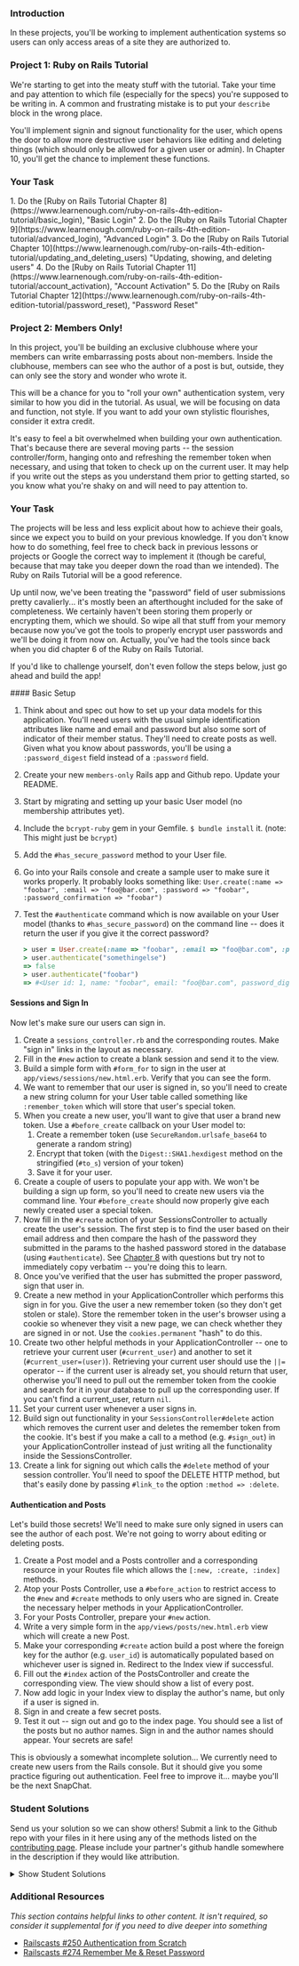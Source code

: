 ### Introduction

In these projects, you'll be working to implement authentication systems so users can only access areas of a site they are authorized to.

### Project 1: Ruby on Rails Tutorial

We're starting to get into the meaty stuff with the tutorial.  Take your time and pay attention to which file (especially for the specs) you're supposed to be writing in.  A common and frustrating mistake is to put your `describe` block in the wrong place.

You'll implement signin and signout functionality for the user, which opens the door to allow more destructive user behaviors like editing and deleting things (which should only be allowed for a given user or admin).  In Chapter 10, you'll get the chance to implement these functions.

### Your Task

<div class="lesson-content__panel" markdown="1">
  1. Do the [Ruby on Rails Tutorial Chapter 8](https://www.learnenough.com/ruby-on-rails-4th-edition-tutorial/basic_login), "Basic Login"
  2. Do the [Ruby on Rails Tutorial Chapter 9](https://www.learnenough.com/ruby-on-rails-4th-edition-tutorial/advanced_login), "Advanced Login"
  3. Do the [Ruby on Rails Tutorial Chapter 10](https://www.learnenough.com/ruby-on-rails-4th-edition-tutorial/updating_and_deleting_users) "Updating, showing, and deleting users"
  4. Do the [Ruby on Rails Tutorial Chapter 11](https://www.learnenough.com/ruby-on-rails-4th-edition-tutorial/account_activation), "Account Activation"
  5. Do the [Ruby on Rails Tutorial Chapter 12](https://www.learnenough.com/ruby-on-rails-4th-edition-tutorial/password_reset), "Password Reset"
</div>

### Project 2: Members Only!

In this project, you'll be building an exclusive clubhouse where your members can write embarrassing posts about non-members.  Inside the clubhouse, members can see who the author of a post is but, outside, they can only see the story and wonder who wrote it.

This will be a chance for you to "roll your own" authentication system, very similar to how you did in the tutorial.  As usual, we will be focusing on data and function, not style.  If you want to add your own stylistic flourishes, consider it extra credit.

It's easy to feel a bit overwhelmed when building your own authentication.  That's because there are several moving parts -- the session controller/form, hanging onto and refreshing the remember token when necessary, and using that token to check up on the current user.  It may help if you write out the steps as you understand them prior to getting started, so you know what you're shaky on and will need to pay attention to.

### Your Task

The projects will be less and less explicit about how to achieve their goals, since we expect you to build on your previous knowledge.  If you don't know how to do something, feel free to check back in previous lessons or projects or Google the correct way to implement it (though be careful, because that may take you deeper down the road than we intended).  The Ruby on Rails Tutorial will be a good reference.

Up until now, we've been treating the "password" field of user submissions pretty cavalierly... it's mostly been an afterthought included for the sake of completeness.  We certainly haven't been storing them properly or encrypting them, which we should.  So wipe all that stuff from your memory because now you've got the tools to properly encrypt user passwords and we'll be doing it from now on.  Actually, you've had the tools since back when you did chapter 6 of the Ruby on Rails Tutorial.

If you'd like to challenge yourself, don't even follow the steps below, just go ahead and build the app!

<div class="lesson-content__panel" markdown="1">
#### Basic Setup

1. Think about and spec out how to set up your data models for this application.  You'll need users with the usual simple identification attributes like name and email and password but also some sort of indicator of their member status.  They'll need to create posts as well.  Given what you know about passwords, you'll be using a `:password_digest` field instead of a `:password` field.
2. Create your new `members-only` Rails app and Github repo.  Update your README.
3. Start by migrating and setting up your basic User model (no membership attributes yet).
4. Include the `bcrypt-ruby` gem in your Gemfile.  `$ bundle install` it.  (note: This might just be `bcrypt`)
5. Add the `#has_secure_password` method to your User file.
6. Go into your Rails console and create a sample user to make sure it works properly. It probably looks something like: `User.create(:name => "foobar", :email => "foo@bar.com", :password => "foobar", :password_confirmation => "foobar")`
7. Test the `#authenticate` command which is now available on your User model (thanks to `#has_secure_password`) on the command line -- does it return the user if you give it the correct password?

   ~~~ruby
   > user = User.create(:name => "foobar", :email => "foo@bar.com", :password => "foobar", :password_confirmation => "foobar")
   > user.authenticate("somethingelse")
   => false
   > user.authenticate("foobar")
   => #<User id: 1, name: "foobar", email: "foo@bar.com", password_digest: "$2a$10$9Lx...", created_at: "2016...", updated_at: "2016...">
   ~~~

#### Sessions and Sign In

Now let's make sure our users can sign in.

1. Create a `sessions_controller.rb` and the corresponding routes.  Make "sign in" links in the layout as necessary.
2. Fill in the `#new` action to create a blank session and send it to the view.
3. Build a simple form with `#form_for` to sign in the user at `app/views/sessions/new.html.erb`.  Verify that you can see the form.
4. We want to remember that our user is signed in, so you'll need to create a new string column for your User table called something like `:remember_token` which will store that user's special token.
5. When you create a new user, you'll want to give that user a brand new token.  Use a `#before_create` callback on your User model to:
    1. Create a remember token (use `SecureRandom.urlsafe_base64` to generate a random string)
    2. Encrypt that token (with the `Digest::SHA1.hexdigest` method on the stringified (`#to_s`) version of your token)
    3. Save it for your user.
6. Create a couple of users to populate your app with.  We won't be building a sign up form, so you'll need to create new users via the command line.  Your `#before_create` should now properly give each newly created user a special token.
7. Now fill in the `#create` action of your SessionsController to actually create the user's session.  The first step is to find the user based on their email address and then compare the hash of the password they submitted in the params to the hashed password stored in the database (using `#authenticate`).  See [Chapter 8](https://www.railstutorial.org/book/basic_login#sec-finding_and_authenticating_a_user) with questions but try not to immediately copy verbatim -- you're doing this to learn.
8. Once you've verified that the user has submitted the proper password, sign that user in.
9. Create a new method in your ApplicationController which performs this sign in for you.  Give the user a new remember token (so they don't get stolen or stale).  Store the remember token in the user's browser using a cookie so whenever they visit a new page, we can check whether they are signed in or not.  Use the `cookies.permanent` "hash" to do this.
10. Create two other helpful methods in your ApplicationController -- one to retrieve your current user (`#current_user`) and another to set it (`#current_user=(user)`).  Retrieving your current user should use the `||=` operator -- if the current user is already set, you should return that user, otherwise you'll need to pull out the remember token from the cookie and search for it in your database to pull up the corresponding user.  If you can't find a current_user, return `nil`.
11. Set your current user whenever a user signs in.
12. Build sign out functionality in your `SessionsController#delete` action which removes the current user and deletes the remember token from the cookie.  It's best if you make a call to a method (e.g. `#sign_out`) in your ApplicationController instead of just writing all the functionality inside the SessionsController.
13. Create a link for signing out which calls the `#delete` method of your session controller.  You'll need to spoof the DELETE HTTP method, but that's easily done by passing `#link_to` the option `:method => :delete`.

#### Authentication and Posts

Let's build those secrets!  We'll need to make sure only signed in users can see the author of each post.  We're not going to worry about editing or deleting posts.

1. Create a Post model and a Posts controller and a corresponding resource in your Routes file which allows the `[:new, :create, :index]` methods.
2. Atop your Posts Controller, use a `#before_action` to restrict access to the `#new` and `#create` methods to only users who are signed in. Create the necessary helper methods in your ApplicationController.
3. For your Posts Controller, prepare your `#new` action.
4. Write a very simple form in the `app/views/posts/new.html.erb` view which will create a new Post.
5. Make your corresponding `#create` action build a post where the foreign key for the author (e.g. `user_id`) is automatically populated based on whichever user is signed in.  Redirect to the Index view if successful.
6. Fill out the `#index` action of the PostsController and create the corresponding view.  The view should show a list of every post.
7. Now add logic in your Index view to display the author's name, but only if a user is signed in.
8. Sign in and create a few secret posts.
9. Test it out -- sign out and go to the index page.  You should see a list of the posts but no author names.  Sign in and the author names should appear.  Your secrets are safe!

This is obviously a somewhat incomplete solution... We currently need to create new users from the Rails console.  But it should give you some practice figuring out authentication.  Feel free to improve it... maybe you'll be the next SnapChat.

</div>

### Student Solutions
Send us your solution so we can show others! Submit a link to the Github repo with your files in it here using any of the methods listed on the [contributing page](http://github.com/TheOdinProject/curriculum/blob/master/contributing.md).  Please include your partner's github handle somewhere in the description if they would like attribution.

<details markdown="block">
  <summary> Show Student Solutions </summary>

* Add your solution below this line!
* [Duarte's Solution](https://github.com/Duartemartins/auth)
* [Jose Salvador's Solution](https://github.com/Jsalvadorpp/members-only)
* [Joshua Aldridge's Solution](https://github.com/JFAldridge/members-only) - [Heroku](https://polar-mountain-42157.herokuapp.com/)
* [Leo Holanda's Solution](https://github.com/leo-holanda/members-only) - [Heroku](https://boiling-hamlet-71286.herokuapp.com/)
* [Nasser Abachi's Solution](https://github.com/abachi/clubhouse) - [Heroku](https://abachidev-clubhouse.herokuapp.com/)
* [Ian's Solution](https://github.com/IanMKesler/members-only)
* [Rudi Boshoff's Solution](https://github.com/RudiBoshoff/members-only)
* [Braxton Lemmon's solution](https://github.com/braxtonlemmon/members-only) - [Heroku](https://hidden-headland-49130.herokuapp.com/)
* [Kevin Vuong's solution](https://github.com/fffear/members_only)
* [Dennis Cope's solution](https://github.com/coped/members-only) - [View in browser](https://obscure-anchorage-03692.herokuapp.com)
* [Learnsometing's solution](https://github.com/learnsometing/Rails-members_only)
* [Simon Tharby's solution](https://github.com/jinjagit/members_only) - [View in browser](https://safe-falls-96496.herokuapp.com)
* [Jason McKee's solution](https://github.com/jttmckee/members-only)
* [prw001's solution](https://github.com/prw001/members_only)
* [Donald Coleman's solution](https://bitbucket.org/drc000/members-only/src/master/) - [View live version](https://aqueous-mesa-83253.herokuapp.com/)
* [Max Garber's solution](https://github.com/bubblebooy/members-only)
* [Btreim's solution](https://github.com/btreim/members-only)
* [0zra's solution](https://github.com/0zra/members-only)
* Roman Alenskiy's solution (Mobile-friendly) [Github](https://github.com/romalenskiy/secret_lodge) / [Heroku](https://secret-lodge.herokuapp.com/)
* [Javier Machin's solution](https://github.com/Javier-Machin/members-only)
* [theghall's solution](https://github.com/theghall/odin-members-only.git)
* [Jmooree30's solution](https://github.com/jmooree30/members_only.git) - [View in browser](https://sheltered-chamber-33561.herokuapp.com/)
* [Coconatsuki's solution](https://github.com/coconatsuki/members-only-clubhouse) - [View in browser](https://members-only-club.herokuapp.com/)
* [Clayton Sweeten's solution](https://github.com/cjsweeten101/members-only)
* [Jonathan Yiv's solution](https://github.com/JonathanYiv/members-only), [Heroku](https://hidden-bastion-41826.herokuapp.com/)
* [Nikolay Dyulgerov's solution](https://github.com/NicolayD/members-only)
* [nmac's solution](https://github.com/nmacawile/members-only) - [Heroku](https://fathomless-woodland-93412.herokuapp.com/)
* [ToTenMilan's solution](https://github.com/ToTenMilan/the_odin_project/tree/master/rails/clubhouse) - [View in browser](https://milan-clubhouse.herokuapp.com)
* [holdercp's solution](https://github.com/holdercp/members-only) - [View in broswer](https://quiet-plateau-84678.herokuapp.com)
* [jfonz's solution](https://github.com/jfonz412/members-only) - [View in browser](https://glacial-basin-26789.herokuapp.com/posts)
* [yilmazgunalp's solution](https://github.com/yilmazgunalp/members-only)
* [Orlando's solution](https://github.com/orlandodan14/Ruby-on-Rails/tree/master/Members_only)|[View in browser](https://owmembersonly.herokuapp.com/)
* [Ayushka's solution](https://github.com/ayushkamadji/members-only)|[View in browser](https://salty-river-87868.herokuapp.com/)
* [leosoaivan's solution](https://github.com/leosoaivan/TOP_ror_members_only)
* [John Phelps's Solution](https://github.com/jphelps413/odin-rails-members-only) - [View in browser](https://jphelps413-rails-members-only.herokuapp.com/)
* [Jib's Solution](https://github.com/NuclearMachine/members-only) - [live website!](https://afternoon-brook-94094.herokuapp.com/)
* [Austin's Solution](https://github.com/CouchofTomato/members_only/tree/master/members-only)
* [Dylan's Solution](https://github.com/resputin/the_odin_project/tree/master/Rails/members_only)
* [Jamie's solution](https://github.com/Jberczel/odin-projects/tree/master/members-only) - [walkthrough](http://jberczel.github.io/members-only-walkthrough/)
* [Marina Sergeyeva's solution](https://github.com/imousterian/OdinProject/tree/master/Project3_Authentication)
* [Donald's solution](https://github.com/donaldali/odin-rails/tree/master/members-only)
* [TomTom's solution](https://github.com/tim5046/projectOdin/tree/master/Rails/membersOnly/members-only)
* [Jonathan's solution](https://github.com/faulk49/members-only)
* [Adrian Badarau's solution](https://github.com/adrianbadarau/Gossip-Club)
* [Erithair's solution](https://github.com/N19270/members-only) - [View in browser](https://members-only.herokuapp.com/)
* [Vidul's Solution](https://github.com/viparthasarathy/members-only)
* [Kate McFaul's solution](https://github.com/craftykate/odin-project/tree/master/Chapter_04-Advanced_Rails/members-only) - [View in browser](https://members-only-sample-blog.herokuapp.com)
* [Nikola Čvorović's solution](https://github.com/cvorak/members-only)
* [Jason Matthews' solution](https://github.com/fo0man/members-only)
* [Sasikala's solution](https://github.com/Sasikala-Ravichandran/clubhouse)
* [Dominik Stodolny's solution](https://github.com/dstodolny/members-only)
* [Lara Finnegan's solution](https://github.com/lcf0285/members-only)
* [Kevin Mulhern's solution](https://github.com/KevinMulhern/members-only) - [View in browser](https://mysterious-tundra-4233.herokuapp.com/)
* [Frank Peelen's solution](https://github.com/FrankPeelen/members-only)
* [Jeremy Mauzy's solution](https://github.com/apositivejam/the_odin_project/tree/master/members_only)
* [AtActionPark's solution](https://github.com/AtActionPark/odin_members_only) - [View in browser](https://serene-sands-9936.herokuapp.com/)
* [dchen71's solution](https://github.com/dchen71/members-only)
* [Matias Pan's solution](https://github.com/kriox26/members-only) - [View in browser](https://stark-dawn-4299.herokuapp.com/)
* [Tomislav Mikulin's solution](https://github.com/MrKindle85/members-only)
* [Dan Hoying's solution](https://github.com/danhoying/members_only)
* [Florian Mainguy's solution](https://github.com/florianmainguy/theodinproject/tree/master/rails/members-only)
* [Aviv Levinsky's solution](https://github.com/pugsiman/members-only) - [View in browser](https://guarded-brook-9440.herokuapp.com/)
* [Hassan Mahmoud's solution](https://github.com/HassanTC/members-only) - [View in browser](https://sleepy-citadel-6281.herokuapp.com/)
* [Radi Totev's solution](https://github.com/raditotev/members-only)
* [cdouglass's solution](https://github.com/cdouglass/odin-project-exercises/tree/master/rails/members-only)
* [srashidi's solution](https://github.com/srashidi/Authentication/tree/master/members-only)
* [Luke Walker's solution](https://github.com/ubershibs/rails_course/tree/master/members-only)
* [Scott Bobbitt's solution](https://github.com/sco-bo/members_only)
* [Max Gallant's solution](https://github.com/mcgalcode/members-only) - [View in browser](https://grapefruitonly.herokuapp.com/)
* [Miguel Herrera's solution](https://github.com/migueloherrera/members-only)
* [James Brooks's solution](https://github.com/jhbrooks/members-only) - [View in browser](https://powerful-bastion-24693.herokuapp.com/)
* [Matt Velez's solution](https://github.com/Timecrash/rails-projects/tree/master/members-only)
* [Sander Schepens's solution](https://github.com/schepens83/theodinproject.com/tree/master/rails/project8--members-only!/members-only)
* [Akshay Bharwani's solution](https://github.com/akshaybharwani/members-only)
* [Mateo Mejia's solution](https://github.com/mateomgj/rails_authentication_project) - [View in browser](https://enigmatic-reef-29029.herokuapp.com/)
* [Fabricio Carrara's solution](https://github.com/fcarrara/members-only) - [View in browser](https://members-only-rails.herokuapp.com)
* [Stefan (Cyprium)'s solution](https://github.com/dev-cyprium/members-only) - [View in browser](https://members-only-dest.herokuapp.com/)
* [Deepak's solution](https://github.com/Deepak5050/members-only.git) - [View in browser](https://dpoo-members-only.herokuapp.com/)
* [Earth35's solution](https://github.com/Earth35/members_only) - [View in browser](https://limitless-waters-94136.herokuapp.com/)
* [Shala Qweghen's solution](https://github.com/ShalaQweghen/members_only) - [View in browser](https://mysterious-reef-42520.herokuapp.com/)
* [chrisnorwood's solution](https://github.com/chrisnorwood/members-only) - [View in browser](https://members-only-top.herokuapp.com/)
* [Jiazhi Guo's solution](https://github.com/jerrykuo7727/members-only) - [View in browser](https://members-only-by-jiazhi.herokuapp.com/)
* [Amrr Bakry's solution](https://github.com/Amrrbakry/rails_the_odin_project/tree/master/members_only) - [View in browser](https://dry-ravine-33949.herokuapp.com/)
* [David Chapman's solution](https://github.com/davidchappy/odin_training_projects/tree/master/members-only) - [View in browser](https://polar-fjord-78673.herokuapp.com/)
* [Mateusz Staszczyk's solution](https://github.com/sleaz0id/members-only)
* [DV's solution](https://github.com/dvislearning/members-only) - [View in browser](https://fathomless-reef-68078.herokuapp.com/)
* [Dckwong's solution](https://github.com/dckwong/members-only) - [View in browser](https://membersonly.herokuapp.com/)
* [Sophia Wu's solution](https://github.com/SophiaLWu/members-only) - [View in browser](https://salty-mesa-44756.herokuapp.com/)
* [at0micr3d's solution](https://github.com/at0micr3d/members-only) - [View in browser](https://floating-atoll-55409.herokuapp.com/)
* [Samuel Langenfeld's solution](https://github.com/SamuelLangenfeld/members_only) - [View in browser](https://langenfeld-members-only.herokuapp.com/)
* [Tom Westerhout's solution](https://github.com/TomWesterhout/Members_only) - [View in browser](https://membersonly-170388.herokuapp.com/)
* [Luján's Fernaud solution](https://github.com/lujanfernaud/menbaa) - [View in browser](https://menbaa.herokuapp.com/)
* [Pat's solution](https://github.com/Pat878/members_only)
* [Francisco's solution](https://github.com/fcarlosdev/the_odin_project/tree/master/members-only)
* [Punnadittr's solution](https://github.com/punnadittr/members-only) - [View in browser](https://lovely-mesa-verde-62169.herokuapp.com/)
* [Uy Bình's solution](https://github.com/uybinh/member-only-odin) - [View in browser](https://member-only-summer.herokuapp.com)
* [Agon's solution](https://github.com/AgonIdrizi/members-only) - [View in browser](https://serene-hollows-13658.herokuapp.com/)
* [Areeba's solution](https://github.com/AREEBAISHTIAQ/members-only/tree/master/members-only)
* [Malaika's Solution](https://github.com/malaikaMI/Nobuddies) - [View in browser](https://powerful-savannah-46992.herokuapp.com/)
* [Jamesredux's Solution](https://github.com/Jamesredux/natter) - [View in browser](https://afternoon-coast-37994.herokuapp.com/)
* [ParamagicDev's Solution](https://github.com/ParamagicDev/clubhouse.git)
* [bchalman's Solution](https://github.com/bchalman/members-only)
* [Alex's solution](https://github.com/alexcorremans/members-only)
* [Brendaneus' solution](https://theodinprojects.live/courses/ruby-on-rails/projects/members-only)
* [Leila Alderman's solution](https://github.com/leila-alderman/members-only) - [View in Browser](https://fierce-bayou-19850.herokuapp.com/)
* [JamCry's solution](https://github.com/jamcry/members-only-app) - [View on Heroku](https://quiet-hamlet-54958.herokuapp.com/)
* [vanny96's solution](https://github.com/vanny96/clubhouse) - [View on Heroku](https://shrouded-brushlands-95445.herokuapp.com/)
* [themetar's solution (Github)](https://github.com/themetar/members-only-top) - [Live on Heroku](https://mysterious-coast-30783.herokuapp.com/)
* [Nyaga Roy's Solution](https://github.com/RoyNyaga/new_members_blog_odin)
* [Miguel Prada's Solution](https://github.com/mapra99/m-only)
* [Rey van den Berg's Solution](https://github.com/Rey810/members-only-app.git)
</details>

### Additional Resources

*This section contains helpful links to other content. It isn't required, so consider it supplemental for if you need to dive deeper into something*

* [Railscasts #250 Authentication from Scratch](http://railscasts.com/episodes/250-authentication-from-scratch-revised)
* [Railscasts #274 Remember Me & Reset Password](http://railscasts.com/episodes/274-remember-me-reset-password)
